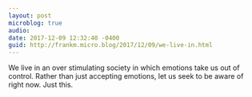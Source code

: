 ```yaml
---
layout: post
microblog: true
audio: 
date: 2017-12-09 12:32:40 -0400
guid: http://frankm.micro.blog/2017/12/09/we-live-in.html
---
```

We live in an over stimulating society in which emotions take us out of control. Rather than just accepting emotions, let us seek to be aware of right now. Just this. 
